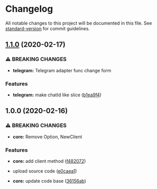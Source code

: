 # Changelog

All notable changes to this project will be documented in this file. See [standard-version](https://github.com/conventional-changelog/standard-version) for commit guidelines.

## [1.1.0](https://github.com/farwydi/gotify/compare/v1.0.0...v1.1.0) (2020-02-17)


### ⚠ BREAKING CHANGES

* **telegram:** Telegram adapter func change form

### Features

* **telegram:** make chatId like slice ([b1ea9f4](https://github.com/farwydi/gotify/commit/b1ea9f4886f450efb270872bf51cc8d9a1a52b70))

## 1.0.0 (2020-02-16)


### ⚠ BREAKING CHANGES

* **core:** Remove Option, NewClient

### Features

* **core:** add client method ([f482072](https://github.com/farwydi/gotify/commit/f482072abf50a84514e6d02c5d0499d6aef7c3d3))
* upload source code ([e0caea1](https://github.com/farwydi/gotify/commit/e0caea13d55e5765cd5fd86947f44fb5262c9311))


* **core:** update code base ([36156ab](https://github.com/farwydi/gotify/commit/36156ab9d68ea2fe5c02b2cf9680843371875561))
